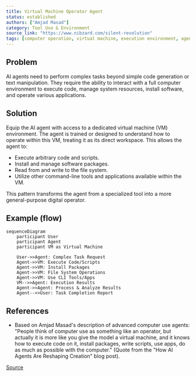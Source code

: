 ```yaml
---
title: Virtual Machine Operator Agent
status: established
authors: ["Amjad Masad"]
category: Tool Use & Environment
source_link: "https://www.nibzard.com/silent-revolution"
tags: [computer operation, virtual machine, execution environment, agent capability]
---
```


## Problem
AI agents need to perform complex tasks beyond simple code generation or text manipulation. They require the ability to interact with a full computer environment to execute code, manage system resources, install software, and operate various applications.

## Solution
Equip the AI agent with access to a dedicated virtual machine (VM) environment. The agent is trained or designed to understand how to operate within this VM, treating it as its direct workspace. This allows the agent to:
- Execute arbitrary code and scripts.
- Install and manage software packages.
- Read from and write to the file system.
- Utilize other command-line tools and applications available within the VM.

This pattern transforms the agent from a specialized tool into a more general-purpose digital operator.

## Example (flow)
```mermaid
sequenceDiagram
    participant User
    participant Agent
    participant VM as Virtual Machine

    User->>Agent: Complex Task Request
    Agent->>VM: Execute Code/Scripts
    Agent->>VM: Install Packages
    Agent->>VM: File System Operations
    Agent->>VM: Use CLI Tools/Apps
    VM-->>Agent: Execution Results
    Agent->>Agent: Process & Analyze Results
    Agent-->>User: Task Completion Report
```

## References
- Based on Amjad Masad's description of advanced computer use agents: "People think of computer use as something like an operator, but actually it is more like you give the model a virtual machine, and it knows how to execute code on it, install packages, write scripts, use apps, do as much as possible with the computer." (Quote from the "How AI Agents Are Reshaping Creation" blog post).

[Source](https://www.nibzard.com/silent-revolution)